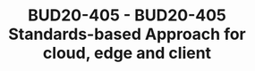 ---
categories:
- bud20
image:
  featured: 'true'
  path: https://static.linaro.org/connect/bud20/images/BUD20-405.png
session_id: BUD20-405
session_speakers:
- speaker_bio: Dong Wei is a Standards Architect and Fellow. He leads the Arm ServerReady
    program and its SBSA, SBBR, SBMR and SBSG specs. He is a Board Member on the PCI
    SIG and CXL Consortium. He is the Chief Executive of the UEFI Forum.
  speaker_company: Arm
  speaker_image: http://avatars.sched.co/b/c2/7250016/avatar.jpg.320x320px.jpg?d6a
  speaker_name: Dong Wei
  speaker_position: Fellow
  speaker_role: attendee, speaker
- speaker_bio: Prasanth Pulla is a Principal Engineer in the Architecture and Technology
    group. He is the technical lead for the many System Architecture compliance projects.
  speaker_company: Arm
  speaker_image: http://avatars.sched.co/1/2a/7462571/avatar.jpg.320x320px.jpg?2a8
  speaker_name: Prasanth Pulla
  speaker_position: Principal Engineer, Architecture and Technology Group, Arm
  speaker_role: attendee, speaker
session_track: Boot Architecture
tag: session
tags: Boot Architecture
title: BUD20-405 - BUD20-405 Standards-based Approach for cloud, edge and client
---